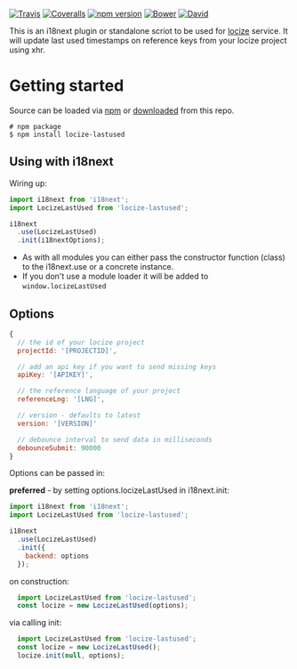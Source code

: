 [![Travis](https://img.shields.io/travis/locize/locize-lastused/master.svg?style=flat-square)](https://travis-ci.org/locize/locize-lastused)
[![Coveralls](https://img.shields.io/coveralls/locize/locize-lastused/master.svg?style=flat-square)](https://coveralls.io/github/locize/locize-lastused)
[![npm version](https://img.shields.io/npm/v/locize-lastused.svg?style=flat-square)](https://www.npmjs.com/package/locize-lastused)
[![Bower](https://img.shields.io/bower/v/locize-lastused.svg)]()
[![David](https://img.shields.io/david/locize/locize-lastused.svg?style=flat-square)](https://david-dm.org/locize/locize-lastused)

This is an i18next plugin or standalone scriot to be used for [locize](http://locize.com) service. It will update last used timestamps on reference keys from your locize project using xhr.

# Getting started

Source can be loaded via [npm](https://www.npmjs.com/package/locize-lastused) or [downloaded](https://cdn.rawgit.com/locize/locize-lastused/master/locize-lastusedd.min.js) from this repo.

```
# npm package
$ npm install locize-lastused
```

## Using with i18next

Wiring up:

```js
import i18next from 'i18next';
import LocizeLastUsed from 'locize-lastused';

i18next
  .use(LocizeLastUsed)
  .init(i18nextOptions);
```

- As with all modules you can either pass the constructor function (class) to the i18next.use or a concrete instance.
- If you don't use a module loader it will be added to `window.locizeLastUsed`


## Options

```js
{
  // the id of your locize project
  projectId: '[PROJECTID]',

  // add an api key if you want to send missing keys
  apiKey: '[APIKEY]',

  // the reference language of your project
  referenceLng: '[LNG]',

  // version - defaults to latest
  version: '[VERSION]'

  // debounce interval to send data in milliseconds
  debounceSubmit: 90000
}
```

Options can be passed in:

**preferred** - by setting options.locizeLastUsed in i18next.init:

```js
import i18next from 'i18next';
import LocizeLastUsed from 'locize-lastused';

i18next
  .use(LocizeLastUsed)
  .init({
    backend: options
  });
```

on construction:

```js
  import LocizeLastUsed from 'locize-lastused';
  const locize = new LocizeLastUsed(options);
```

via calling init:

```js
  import LocizeLastUsed from 'locize-lastused';
  const locize = new LocizeLastUsed();
  locize.init(null, options);
```

